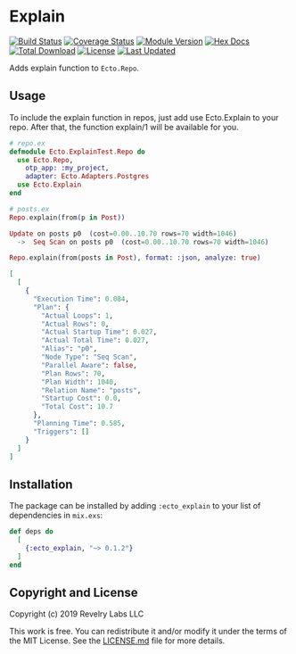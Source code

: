 # Explain

[![Build Status](https://travis-ci.org/revelrylabs/ecto_soft_delete.svg?branch=master)](https://travis-ci.org/revelrylabs/ecto_explain)
[![Coverage Status](https://opencov.prod.revelry.net/projects/34/badge.svg)](https://opencov.prod.revelry.net/projects/34)
[![Module Version](https://img.shields.io/hexpm/v/ecto_explain.svg)](https://hex.pm/packages/ecto_explain)
[![Hex Docs](https://img.shields.io/badge/hex-docs-lightgreen.svg)](https://hexdocs.pm/ecto_explain/)
[![Total Download](https://img.shields.io/hexpm/dt/ecto_explain.svg)](https://hex.pm/packages/ecto_explain)
[![License](https://img.shields.io/hexpm/l/ecto_explain.svg)](https://github.com/revelrylabs/ecto_explain/blob/master/LICENSE.md)
[![Last Updated](https://img.shields.io/github/last-commit/revelrylabs/ecto_explain.svg)](https://github.com/revelrylabs/ecto_explain/commits/master)

Adds explain function to `Ecto.Repo`.

## Usage

To include the explain function in repos, just add use Ecto.Explain to your repo. After that, the function explain/1 will be available for you.

```elixir
# repo.ex
defmodule Ecto.ExplainTest.Repo do
  use Ecto.Repo,
    otp_app: :my_project,
    adapter: Ecto.Adapters.Postgres
  use Ecto.Explain
end
```

```elixir
# posts.ex
Repo.explain(from(p in Post))

Update on posts p0  (cost=0.00..10.70 rows=70 width=1046)
  ->  Seq Scan on posts p0  (cost=0.00..10.70 rows=70 width=1046)
```

```elixir
Repo.explain(from(posts in Post), format: :json, analyze: true)

[
  [
    {
      "Execution Time": 0.084,
      "Plan": {
        "Actual Loops": 1,
        "Actual Rows": 0,
        "Actual Startup Time": 0.027,
        "Actual Total Time": 0.027,
        "Alias": "p0",
        "Node Type": "Seq Scan",
        "Parallel Aware": false,
        "Plan Rows": 70,
        "Plan Width": 1040,
        "Relation Name": "posts",
        "Startup Cost": 0.0,
        "Total Cost": 10.7
      },
      "Planning Time": 0.585,
      "Triggers": []
    }
  ]
]
```


## Installation

The package can be installed by adding `:ecto_explain` to your list of
dependencies in `mix.exs`:

```elixir
def deps do
  [
    {:ecto_explain, "~> 0.1.2"}
  ]
end
```

## Copyright and License

Copyright (c) 2019 Revelry Labs LLC

This work is free. You can redistribute it and/or modify it under the
terms of the MIT License. See the [LICENSE.md](./LICENSE.md) file for more details.
